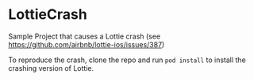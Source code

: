 # LottieCrash
Sample Project that causes a Lottie crash (see https://github.com/airbnb/lottie-ios/issues/387)

To reproduce the crash, clone the repo and run `pod install` to install the crashing version of Lottie.
